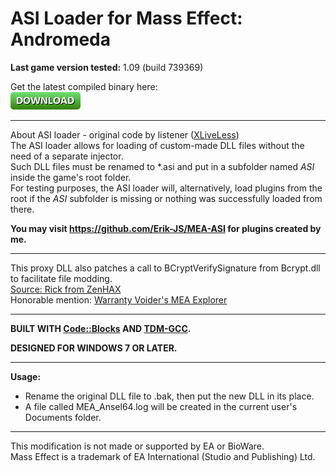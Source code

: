 # ASI Loader for Mass Effect: Andromeda

**Last game version tested:** 1.09 (build 739369)

Get the latest compiled binary here:<br />
[![Dropbox](./download.png)](https://www.dropbox.com/sh/lvo3oj0lzccoakk/AABVmZI0hzZxeIHfniBJ6V6na?dl=0)

-----------------------------------------------------------

About ASI loader - original code by listener ([XLiveLess](http://gtaforums.com/topic/388658-relgtaiv-xliveless/))<br />
The ASI loader allows for loading of custom-made DLL files without the need of a separate injector.<br />
Such DLL files must be renamed to *.asi and put in a subfolder named *ASI* inside the game's root folder.<br />
For testing purposes, the ASI loader will, alternatively, load plugins from the root if the *ASI* subfolder is missing or nothing was successfully loaded from there.

**You may visit https://github.com/Erik-JS/MEA-ASI for plugins created by me.**

-----------------------------------------------------------

This proxy DLL also patches a call to BCryptVerifySignature from Bcrypt.dll to facilitate file modding.<br />
[Source: Rick from ZenHAX](https://zenhax.com/viewtopic.php?f=9&t=3971&start=140#p22179)<br />
Honorable mention: [Warranty Voider's MEA Explorer](https://github.com/zeroKilo/MEAExplorerWV)

-----------------------------------------------------------

**BUILT WITH [Code::Blocks](http://www.codeblocks.org/) AND [TDM-GCC](https://jmeubank.github.io/tdm-gcc/).**

**DESIGNED FOR WINDOWS 7 OR LATER.**

-----------------------------------------------------------

**Usage:**<br />
- Rename the original DLL file to .bak, then put the new DLL in its place.<br />
- A file called MEA_Ansel64.log will be created in the current user's Documents folder.

-----------------------------------------------------------

This modification is not made or supported by EA or BioWare.<br />
Mass Effect is a trademark of EA International (Studio and Publishing) Ltd.